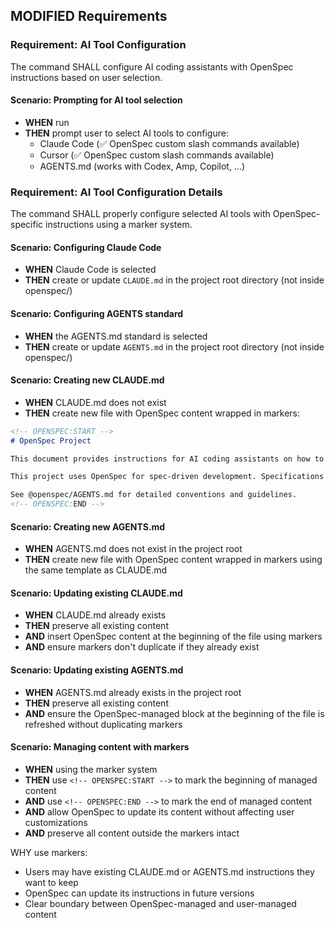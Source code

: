 ## MODIFIED Requirements
### Requirement: AI Tool Configuration
The command SHALL configure AI coding assistants with OpenSpec instructions based on user selection.

#### Scenario: Prompting for AI tool selection

- **WHEN** run
- **THEN** prompt user to select AI tools to configure:
  - Claude Code (✅ OpenSpec custom slash commands available)
  - Cursor (✅ OpenSpec custom slash commands available)
  - AGENTS.md (works with Codex, Amp, Copilot, …)

### Requirement: AI Tool Configuration Details
The command SHALL properly configure selected AI tools with OpenSpec-specific instructions using a marker system.

#### Scenario: Configuring Claude Code

- **WHEN** Claude Code is selected
- **THEN** create or update `CLAUDE.md` in the project root directory (not inside openspec/)

#### Scenario: Configuring AGENTS standard

- **WHEN** the AGENTS.md standard is selected
- **THEN** create or update `AGENTS.md` in the project root directory (not inside openspec/)

#### Scenario: Creating new CLAUDE.md

- **WHEN** CLAUDE.md does not exist
- **THEN** create new file with OpenSpec content wrapped in markers:
```markdown
<!-- OPENSPEC:START -->
# OpenSpec Project

This document provides instructions for AI coding assistants on how to use OpenSpec conventions for spec-driven development. Follow these rules precisely when working on OpenSpec-enabled projects.

This project uses OpenSpec for spec-driven development. Specifications are the source of truth.

See @openspec/AGENTS.md for detailed conventions and guidelines.
<!-- OPENSPEC:END -->
```

#### Scenario: Creating new AGENTS.md

- **WHEN** AGENTS.md does not exist in the project root
- **THEN** create new file with OpenSpec content wrapped in markers using the same template as CLAUDE.md

#### Scenario: Updating existing CLAUDE.md

- **WHEN** CLAUDE.md already exists
- **THEN** preserve all existing content
- **AND** insert OpenSpec content at the beginning of the file using markers
- **AND** ensure markers don't duplicate if they already exist

#### Scenario: Updating existing AGENTS.md

- **WHEN** AGENTS.md already exists in the project root
- **THEN** preserve all existing content
- **AND** ensure the OpenSpec-managed block at the beginning of the file is refreshed without duplicating markers

#### Scenario: Managing content with markers

- **WHEN** using the marker system
- **THEN** use `<!-- OPENSPEC:START -->` to mark the beginning of managed content
- **AND** use `<!-- OPENSPEC:END -->` to mark the end of managed content
- **AND** allow OpenSpec to update its content without affecting user customizations
- **AND** preserve all content outside the markers intact

WHY use markers:
- Users may have existing CLAUDE.md or AGENTS.md instructions they want to keep
- OpenSpec can update its instructions in future versions
- Clear boundary between OpenSpec-managed and user-managed content
